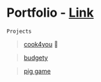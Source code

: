# Portfolio - [Link](https://ivilinstoyanov.github.io/)

```
Projects
```
> [cook4you](https://cook4you.netlify.com/) :link:

> [budgety](https://ivilinstoyanov.github.io/budgety/)

> [pig game](https://ivilinstoyanov.github.io/pig-game/)


